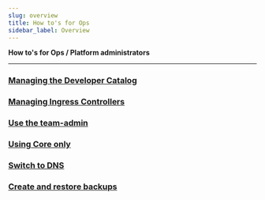 ```yaml
---
slug: overview
title: How to's for Ops
sidebar_label: Overview
---
```


**How to's for Ops / Platform administrators**

---

### [Managing the Developer Catalog](dev-catalog)

### [Managing Ingress Controllers](ingress-classes)

### [Use the team-admin](use-team-admin)

### [Using Core only](core-only)

### [Switch to DNS](switch-to-dns)

### [Create and restore backups](backups)

